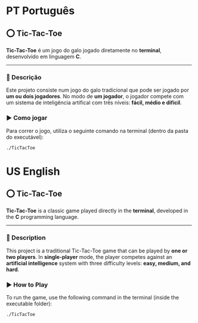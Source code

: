 # PT **Português**

## ⭕ Tic-Tac-Toe

**Tic-Tac-Toe** é um jogo do galo jogado diretamente no **terminal**, desenvolvido em linguagem **C**.

---

### 🧩 Descrição

Este projeto consiste num jogo do galo tradicional que pode ser jogado por **um ou dois jogadores**.
No modo de **um jogador**, o jogador compete com um sistema de inteligência artifical com três níveis: **fácil, médio e difícil**.

### ▶️ Como jogar

Para correr o jogo, utiliza o seguinte comando na terminal (dentro da pasta do executável):

```bash
./TicTacToe
```

# US **English**

## ⭕ Tic-Tac-Toe

**Tic-Tac-Toe** is a classic game played directly in the **terminal**, developed in the **C** programming language.

---

### 🧩 Description

This project is a traditional Tic-Tac-Toe game that can be played by **one or two players**.
In **single-player** mode, the player competes against an **artificial intelligence** system with three difficulty levels: **easy, medium, and hard**.

### ▶️ How to Play

To run the game, use the following command in the terminal (inside the executable folder):

```bash
./TicTacToe
